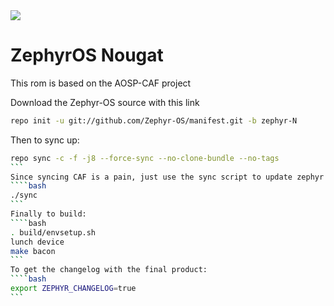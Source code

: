 <img src="https://raw.githubusercontent.com/Zephyr-OS/manifest/zos6.0.1/zephyrOS-logo.png">

ZephyrOS Nougat 
===========

This rom is based on the AOSP-CAF project 

Download the Zephyr-OS source with this link
````bash
repo init -u git://github.com/Zephyr-OS/manifest.git -b zephyr-N
````
Then to sync up: 
````bash 
repo sync -c -f -j8 --force-sync --no-clone-bundle --no-tags
``` 
Since syncing CAF is a pain, just use the sync script to update zephyr repos alone
````bash
./sync
```
Finally to build: 
````bash 
. build/envsetup.sh
lunch device
make bacon 
```
To get the changelog with the final product:
````bash
export ZEPHYR_CHANGELOG=true
```

